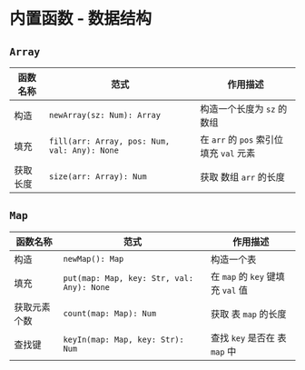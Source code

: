 # 内置函数 - 数据结构

## `Array`

| 函数名称       | 范式                         | 作用描述                    |
| -------------- | ---------------------------- | --------------------------- |
| 构造 | `newArray(sz: Num): Array` | 构造一个长度为 `sz` 的数组 |
| 填充 | `fill(arr: Array, pos: Num, val: Any): None` | 在 `arr` 的 `pos` 索引位填充 `val` 元素 |
| 获取长度 | `size(arr: Array): Num` | 获取 数组 `arr` 的长度|

## `Map`

| 函数名称       | 范式                         | 作用描述                    |
| -------------- | ---------------------------- | --------------------------- |
| 构造 | `newMap(): Map` | 构造一个表 |
| 填充 | `put(map: Map, key: Str, val: Any): None` | 在 `map` 的 `key` 键填充 `val` 值 |
| 获取元素个数 | `count(map: Map): Num` | 获取 表 `map` 的长度 |
| 查找键 | `keyIn(map: Map, key: Str): Num` | 查找 `key` 是否在 表 `map` 中 |